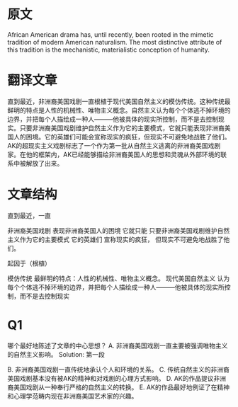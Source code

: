 # 原文
African American drama has, until recently, been rooted in the mimetic tradition of modern
American naturalism. The most distinctive attribute of this tradition is the mechanistic, materialistic
conception of humanity.

# 翻译文章
直到最近，非洲裔美国戏剧一直根植于现代美国自然主义的模仿传统。这种传统最鲜明的特点是人性的机械性、唯物主义概念。自然主义认为每个个体逃不掉环境的边界，并把每个人描绘成一种人———他被具体的现实所控制，而不是去控制现实。只要非洲裔美国戏剧维护自然主义作为它的主要模式，它就只能表现非洲裔美国人的困境。它的英雄们可能会宣称现实的疯狂，但现实不可避免地战胜了他们。
AK的超现实主义戏剧标志了一个作为第一批从自然主义逃离的非洲裔美国戏剧家。在他的框架内，AK已经能够描绘非洲裔美国人的思想和灵魂从外部环境的联系中被解放了出来。

# 文章结构
直到最近，一直

非洲裔美国戏剧
    表现非洲裔美国人的困境
        它就只能
        只要非洲裔美国戏剧维护自然主义作为它的主要模式
    它的英雄们
        宣称现实的疯狂，
        但现实不可避免地战胜了他们。

起因于（根植）

模仿传统
    最鲜明的特点：人性的机械性、唯物主义概念。
    现代美国自然主义
            认为每个个体逃不掉环境的边界，并把每个人描绘成一种人———他被具体的现实所控制，而不是去控制现实

# Q1
哪个最好地陈述了文章的中心思想？
A. 非洲裔美国戏剧一直主要被强调唯物主义的自然主义影响。
Solution:
第一段

B. 非洲裔美国戏剧一直传统地承认个人和环境的关系。
C. 传统自然主义的非洲裔美国戏剧基本没有被AK的精神和对戏剧的心理方式影响。
D. AK的作品提议非洲裔美国戏剧从一种奉行严格的自然主义的转换。
E. AK的作品最好地例证了在精神和心理学范畴内现在非洲裔美国艺术家的兴趣。